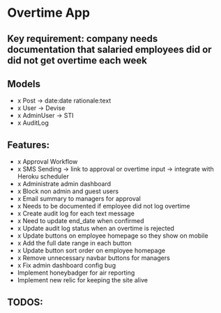 # Overtime App

## Key requirement: company needs documentation that salaried employees did or did not get overtime each week

## Models
- x Post -> date:date rationale:text
- x User -> Devise
- x AdminUser -> STI
- x AuditLog

## Features:
- x Approval Workflow
- x SMS Sending -> link to approval or overtime input -> integrate with Heroku scheduler
- x Administrate admin dashboard
- x Block non admin and guest users
- x Email summary to managers for approval
- x Needs to be documented if employee did not log overtime
- x Create audit log for each text message
- x Need to update end_date when confirmed
- x Update audit log status when an overtime is rejected
- x Update buttons on employee homepage so they show on mobile
- x Add the full date range in each button
- x Update button sort order on employee homepage
- x Remove unnecessary navbar buttons for managers
- x Fix admin dashboard config bug
- Implement honeybadger for air reporting
- Implement new relic for keeping the site alive

## TODOS: